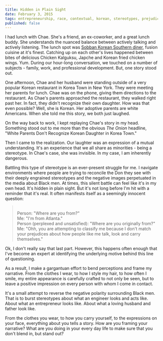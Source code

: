 ```yaml
---
title: Hidden in Plain Sight
date: February 3, 2015
tags: entrepreneurship, race, contextual, korean, stereotypes, prejudices, black
published: false
---
```


I had lunch with Chae. She's a friend, an ex-coworker, and a great lunch buddy. She understands the nuanced balance between actively talking and actively listening. The lunch spot was [Sobban Korean Southern diner](http://www.sobban.com/), fusion cuisine at it's finest. Catching up on each other's lives happened between bites of delicious Chicken Kalguksu, Japche and Korean fried chicken wings. Yum. During our hour-long conversation, we touched on a number of subjects - family, work, and professional development. But, one story stood out.

One afternoon, Chae and her husband were standing outside of a very popular Korean restaurant in Korea Town in New York. They were meeting her parents for lunch. Chae was on the phone, giving them directions to the restaurant. As Chae's parents approached the restaurant, they walked right past her. In fact, they didn't recognize their own daughter. How was that even possible? Well, she is Korean. Her adoptive parents are white Americans. When she told me this story, we both just laughed.

On the way back to work, I kept replaying Chae's story in my head. Something stood out to me more than the obvious *The Onion* headline, "White Parents Don't Recognize Korean Daughter in Korea Town."

Then I came to the realization. Our laughter was an expression of a mutual understanding. It's an experience that we all share as minorities - being a stereotype. In Chae's case, she was invisible. In my case, I am inherently dangerous.

Battling this type of stereotype is an ever-present struggle for me. I navigate environments where people are trying to reconcile the Don they see with their deeply engrained stereotypes and the negative images perpetuated in the media about Black men. At times, this silent battle can feel like it's in my own head. It's hidden in plain sight. But it's not long before I'm hit with a reminder that it's real. It often manifests itself as a seemingly innocent question:

> <br>
>  Person: "Where are you from?" <br>
>  Me: "I'm from Atlanta." <br>
>  Person (perplexed and unsatisfied): "Where are you originally from?" <br>
>  Me: "Ohh, you are attempting to classify me because I don't match your prejudices about how people like me talk, look and carry themselves." <br>

Ok, I don't really say that last part. However, this happens often enough that I've become an expert at identifying the underlying motive behind this line of questioning.

As a result, I make a gargantuan effort to bend perceptions and frame my narrative. From the clothes I wear, to how I style my hair, to how often I smile, my entire appearance is carefully crafted to not only be seen, but to leave a positive impression on every person with whom I come in contact.

It's a small attempt to reverse the negative polarity surrounding Black men. That is to burst stereotypes about what an engineer looks and acts like. About what an entrepreneur looks like. About what a loving husband and father look like.

From the clothes you wear, to how you carry yourself, to the expressions on your face, everything about you tells a story. How are you framing your narrative? What are you doing in your every day life to make sure that you don't blend in, but stand out?
